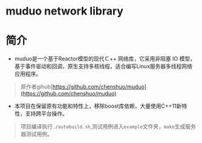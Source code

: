 # muduo network library
# 简介
- muduo是一个基于Reactor模型的现代Ｃ++ 网络库，它采用非阻塞 IO 模型，基于事件驱动和回调，原生支持多核线程，适合编写Linux服务器多线程网络应用程序。

> 原作者gihub[https://github.com/chenshuo/muduo](https://github.com/chenshuo/muduo)
- 本项目在保留原有功能和特性上，移除boost库依赖，大量使用C++11新特性，支持跨平台操作。
> 项目编译执行`./autobuild.sh`,测试用例进入`example`文件夹，`make`生成服务器测试用例。
